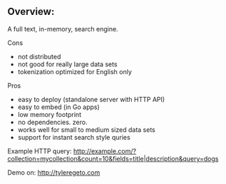 Overview:
------------------------------

A full text, in-memory, search engine.

Cons
- not distributed
- not good for really large data sets
- tokenization optimized for English only

Pros
- easy to deploy (standalone server with HTTP API)
- easy to embed (in Go apps)
- low memory footprint
- no dependencies. zero.
- works well for small to medium sized data sets
- support for instant search style quries
	
	
Example HTTP query: http://example.com/?collection=mycollection&count=10&fields=title|description&query=dogs  

Demo on: http://tyleregeto.com
